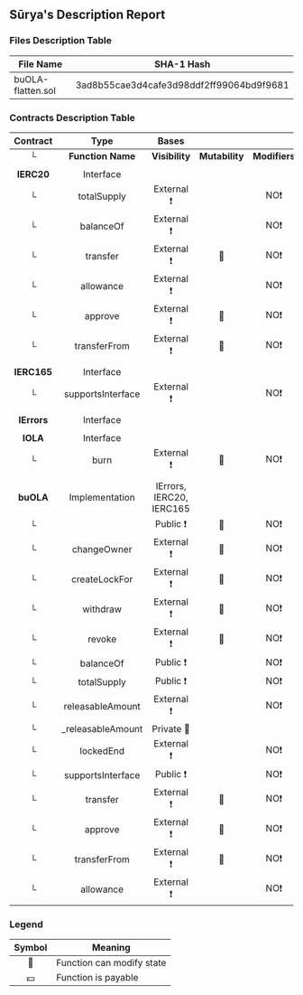 ## Sūrya's Description Report

### Files Description Table


|  File Name  |  SHA-1 Hash  |
|-------------|--------------|
| buOLA-flatten.sol | 3ad8b55cae3d4cafe3d98ddf2ff99064bd9f9681 |


### Contracts Description Table


|  Contract  |         Type        |       Bases      |                  |                 |
|:----------:|:-------------------:|:----------------:|:----------------:|:---------------:|
|     └      |  **Function Name**  |  **Visibility**  |  **Mutability**  |  **Modifiers**  |
||||||
| **IERC20** | Interface |  |||
| └ | totalSupply | External ❗️ |   |NO❗️ |
| └ | balanceOf | External ❗️ |   |NO❗️ |
| └ | transfer | External ❗️ | 🛑  |NO❗️ |
| └ | allowance | External ❗️ |   |NO❗️ |
| └ | approve | External ❗️ | 🛑  |NO❗️ |
| └ | transferFrom | External ❗️ | 🛑  |NO❗️ |
||||||
| **IERC165** | Interface |  |||
| └ | supportsInterface | External ❗️ |   |NO❗️ |
||||||
| **IErrors** | Interface |  |||
||||||
| **IOLA** | Interface |  |||
| └ | burn | External ❗️ | 🛑  |NO❗️ |
||||||
| **buOLA** | Implementation | IErrors, IERC20, IERC165 |||
| └ | <Constructor> | Public ❗️ | 🛑  |NO❗️ |
| └ | changeOwner | External ❗️ | 🛑  |NO❗️ |
| └ | createLockFor | External ❗️ | 🛑  |NO❗️ |
| └ | withdraw | External ❗️ | 🛑  |NO❗️ |
| └ | revoke | External ❗️ | 🛑  |NO❗️ |
| └ | balanceOf | Public ❗️ |   |NO❗️ |
| └ | totalSupply | Public ❗️ |   |NO❗️ |
| └ | releasableAmount | External ❗️ |   |NO❗️ |
| └ | _releasableAmount | Private 🔐 |   | |
| └ | lockedEnd | External ❗️ |   |NO❗️ |
| └ | supportsInterface | Public ❗️ |   |NO❗️ |
| └ | transfer | External ❗️ | 🛑  |NO❗️ |
| └ | approve | External ❗️ | 🛑  |NO❗️ |
| └ | transferFrom | External ❗️ | 🛑  |NO❗️ |
| └ | allowance | External ❗️ |   |NO❗️ |


### Legend

|  Symbol  |  Meaning  |
|:--------:|-----------|
|    🛑    | Function can modify state |
|    💵    | Function is payable |

